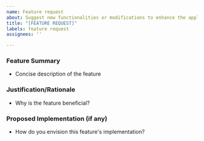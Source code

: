 ```yaml
---
name: Feature request
about: Suggest new functionalities or modifications to enhance the application's capabilities.
title: "[FEATURE REQUEST]"
labels: feature request
assignees: ''

---
```


### Feature Summary
- Concise description of the feature

### Justification/Rationale
- Why is the feature beneficial?

### Proposed Implementation (if any)
- How do you envision this feature's implementation?
